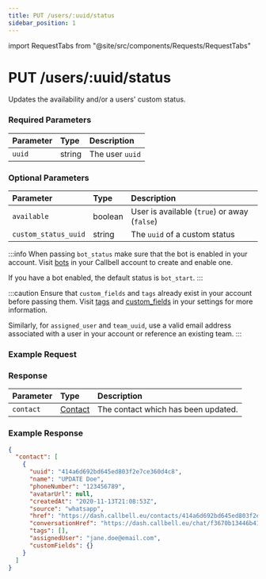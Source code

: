```yaml
---
title: PUT /users/:uuid/status
sidebar_position: 1
---
```


import RequestTabs from "@site/src/components/Requests/RequestTabs"

# PUT /users/:uuid/status

Updates the availability and/or a users' custom status.

### Required Parameters

| Parameter | Type   | Description                                                   |
| :-------- | :----- | :------------------------------------------------------------ |
| `uuid`    | string | The user `uuid` |

### Optional Parameters

| Parameter       | Type     | Description                                                                      |
| :-------------- | :------- | :------------------------------------------------------------------------------- |
| `available`          | boolean | User is available (`true`) or away (`false`)             |
| `custom_status_uuid` | string | The `uuid` of a custom status    |

:::info
When passing `bot_status` make sure that the bot is enabled in your account. Visit [bots](https://dash.callbell.eu/bots) in your Callbell account to create and enable one.

If you have a bot enabled, the default status is `bot_start`.
:::

:::caution
Ensure that `custom_fields` and `tags` already exist in your account before passing them. Visit [tags](https://dash.callbell.eu/settings/tags) and [custom_fields](https://dash.callbell.eu/settings/custom_fields) in your settings for more information.

Similarly, for `assigned_user` and `team_uuid`, use a valid email address associated with a user in your account or reference an existing team.
:::

### Example Request

<RequestTabs endpoint='contacts_api' request="patch_contacts"/>

### Response

| Parameter | Type                                           | Description                         |
| :-------- | :--------------------------------------------- | :---------------------------------- |
| `contact` | [Contact](/api/reference/object_types/contact) | The contact which has been updated. |

### Example Response

```json title=response.json
{
  "contact": [
    {
      "uuid": "414a6d692bd645ed803f2e7ce360d4c8",
      "name": "UPDATE Doe",
      "phoneNumber": "123456789",
      "avatarUrl": null,
      "createdAt": "2020-11-13T21:08:53Z",
      "source": "whatsapp",
      "href": "https://dash.callbell.eu/contacts/414a6d692bd645ed803f2e7ce360d4c8",
      "conversationHref": "https://dash.callbell.eu/chat/f3670b13446b412796238b1cd78899f9",
      "tags": [],
      "assignedUser": "jane.doe@email.com",
      "customFields": {}
    }
  ]
}
```
